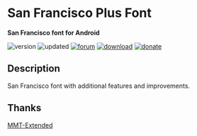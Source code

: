 # San Francisco Plus Font
**San Francisco font for Android**

![version](https://img.shields.io/badge/Version-2.1-brightgreen.svg) 
![updated](https://img.shields.io/badge/Updated-Mar_21,_2020-green.svg) 
[![forum](https://img.shields.io/badge/Forum-XDA-orange.svg)](https://forum.xda-developers.com/apps/magisk/font-headline-fonts-nongthaihoang-t3886349) 
[![download](https://img.shields.io/badge/Download-↓-yellow.svg)](https://github.com/nongthaihoang/san_francisco_plus_font/releases)
[![donate](https://img.shields.io/badge/Donate-Paypal-blue.svg)](https://paypal.me/nongthaihoang)
 
## Description
San Francisco font with additional features and improvements.

## Thanks
[MMT-Extended](https://github.com/Zackptg5/MMT-Extended)
